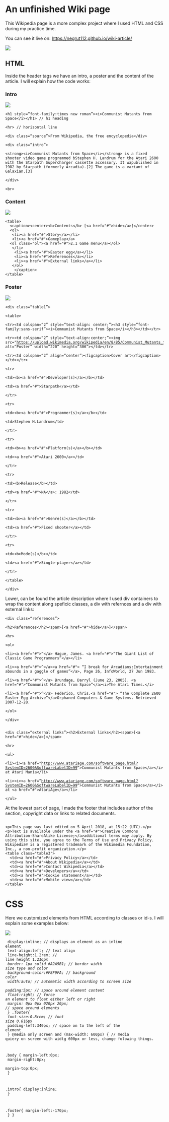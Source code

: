 # An unfinished Wiki page

<p>This Wikipedia page is a more complex project where I used HTML and CSS during my practice time.</p>

<p>You can see it live on: <a href="https://negrut112.github.io/wiki-article/">https://negrut112.github.io/wiki-article/</a></p>
<img src="https://i.imgur.com/FBstdvd.jpg">

## HTML

<p>Inside the header tags we have an intro, a poster and the content of the article. I will explain how the code works:</p>

### Intro

<img src="https://i.imgur.com/OKSDygA.png">

<pre><code>&lt;h1 style=“font-family:times new roman”&gt;&lt;i&gt;Communist Mutants from Space&lt;/i&gt;&lt;/h1&gt; // h1 heading<br>
&lt;hr&gt; // horizontal line<br>
&lt;div class=“source”&gt;From Wikipedia, the free encyclopedia&lt;/div&gt;<br>
&lt;div class=“intro”&gt;<br>
&lt;strong&gt;&lt;i&gt;Communist Mutants from Space&lt;/i&gt;&lt;/strong&gt; is a fixed shooter video game programmed bStephen H. Landrum for the Atari 2600 with the Starpath Supercharger cassette accessory. It wapublished in 1982 by Starpath (formerly Arcadia).[2] The game is a variant of Galaxian.[3]<br>
&lt;/div&gt;<br>
&lt;br&gt;</code></pre>

### Content

<img src="https://i.imgur.com/ohVJcEA.png">

<pre><code>&lt;table&gt;
  &lt;caption&gt;&lt;center&gt;&lt;b&gt;Contents&lt;/b&gt; [&lt;a href=&quot;#&quot;&gt;hide&lt;/a&gt;]&lt;/center&gt;
  &lt;ol&gt;
   &lt;li&gt;&lt;a href=&quot;#&quot;&gt;Story&lt;/a&gt;&lt;/li&gt;
   &lt;li&gt;&lt;a href=&quot;#&quot;&gt;Gameplay&lt;/a&gt;
  &lt;ol class=&quot;ol&quot;&gt;&lt;a href=&quot;#&quot;&gt;2.1 Game menu&lt;/a&gt;&lt;/ol&gt;
   &lt;/li&gt;
    &lt;li&gt;&lt;a href=&quot;#&quot;&gt;Easter egg&lt;/a&gt;&lt;/li&gt;
    &lt;li&gt;&lt;a href=&quot;#&quot;&gt;References&lt;/a&gt;&lt;/li&gt;
    &lt;li&gt;&lt;a href=&quot;#&quot;&gt;External links&lt;/a&gt;&lt;/li&gt;
   &lt;/ol&gt;
    &lt;/caption&gt;
&lt;/table&gt;
</code></pre>

### Poster

<img src="https://i.imgur.com/oWVUZbv.png">

<pre><code>&lt;div class=“table1”&gt;<br>
&lt;table&gt;<br>
&lt;tr&gt;&lt;td colspan=“2” style=“text-align: center;”&gt;&lt;h3 style=“font-family:sans-serif”&gt;&lt;i&gt;Communist Mutants from Space&lt;/i&gt;&lt;/h3&gt;&lt;/td&gt;&lt;/tr&gt;<br>
&lt;tr&gt;&lt;td colspan=“2” style=“text-align:center;”&gt;&lt;img src=&quot;<a href="https://upload.wikimedia.org/wikipedia/en/8/85/Communist_Mutants_from_Space_cover.jpg">https://upload.wikimedia.org/wikipedia/en/8/85/Communist_Mutants_from_Space_cover.jpg</a>&quot; alt=“Poster” width=“220” height=“306”&gt;&lt;/td&gt;&lt;/tr&gt;<br>
&lt;tr&gt;&lt;td colspan=“2” align=“center”&gt;&lt;figcaption&gt;Cover art&lt;/figcaption&gt;&lt;/td&gt;&lt;/tr&gt;<br>
&lt;tr&gt;<br>
&lt;td&gt;&lt;b&gt;&lt;a href=&quot;#&quot;&gt;Developer(s)&lt;/a&gt;&lt;/b&gt;&lt;/td&gt;<br>
&lt;td&gt;&lt;a href=&quot;#&quot;&gt;Starpath&lt;/a&gt;&lt;/td&gt;<br>
&lt;/tr&gt;<br>
&lt;tr&gt;<br>
&lt;td&gt;&lt;b&gt;&lt;a href=&quot;#&quot;&gt;Programmer(s)&lt;/a&gt;&lt;/b&gt;&lt;/td&gt;<br>
&lt;td&gt;Stephen H.Landrum&lt;/td&gt;<br>
&lt;/tr&gt;<br>
&lt;tr&gt;<br>
&lt;td&gt;&lt;b&gt;&lt;a href=&quot;#&quot;&gt;Platform(s)&lt;/a&gt;&lt;/b&gt;&lt;/td&gt;<br>
&lt;td&gt;&lt;a href=&quot;#&quot;&gt;Atari 2600&lt;/a&gt;&lt;/td&gt;<br>
&lt;/tr&gt;<br>
&lt;tr&gt;<br>
&lt;td&gt;&lt;b&gt;Release&lt;/b&gt;&lt;/td&gt;<br>
&lt;td&gt;&lt;a href=&quot;#&quot;&gt;NA&lt;/a&gt;: 1982&lt;/td&gt;<br>
&lt;/tr&gt;<br>
&lt;tr&gt;<br>
&lt;td&gt;&lt;b&gt;&lt;a href=&quot;#&quot;&gt;Genre(s)&lt;/a&gt;&lt;/b&gt;&lt;/td&gt;<br>
&lt;td&gt;&lt;a href=&quot;#&quot;&gt;Fixed shooter&lt;/a&gt;&lt;/td&gt;<br>
&lt;/tr&gt;<br>
&lt;tr&gt;<br>
&lt;td&gt;&lt;b&gt;Mode(s)&lt;/b&gt;&lt;/td&gt;<br>
&lt;td&gt;&lt;a href=&quot;#&quot;&gt;Single-player&lt;/a&gt;&lt;/td&gt;<br>
&lt;/tr&gt;<br>
&lt;/table&gt;<br>
&lt;/div&gt;</code></pre>

Lower, can be found the article description where I used div containers to wrap the content along speficic classes, a div with refernces and a div with external links:

<pre><code>&lt;div class=“references”&gt;<br>
&lt;h2&gt;References&lt;/h2&gt;&lt;span&gt;[&lt;a href=&quot;#&quot;&gt;hide&lt;/a&gt;]&lt;/span&gt;<br>
&lt;hr&gt;<br>
&lt;ol&gt;<br>
&lt;li&gt;&lt;a href=&quot;#&quot;&gt;^&lt;/a&gt; Hague, James. &lt;a href=&quot;#&quot;&gt;“The Giant List of Classic Game Programmers”&lt;/a&gt;&lt;/li&gt;<br>
&lt;li&gt;&lt;a href=&quot;#&quot;&gt;^&lt;/a&gt;&lt;a href=&quot;#&quot;&gt; “I break for Arcadians:Entertainment abounds in a gaggle of games”&lt;/a&gt;, Page 26, InfoWorld, 27 Jun 1983.<br>
&lt;li&gt;&lt;a href=&quot;#&quot;&gt;^&lt;/a&gt; Brundage, Darryl (June 23, 2005). &lt;a href=&quot;#&quot;&gt;“Communist Mutants from Space”&lt;/a&gt;&lt;i&gt;The Atari Times.&lt;/i&gt;<br>
&lt;li&gt;&lt;a href=&quot;#&quot;&gt;^&lt;/a&gt; Federico, Chris.&lt;a href=&quot;#&quot;&gt; “The Complete 2600 Easter Egg Archive”&lt;/a&gt;Orphaned Computers &amp; Game Systems. Retrieved 2007-12-28.<br>
&lt;/ol&gt;<br>
&lt;/div&gt;</p>
&lt;div class=“external links”&gt;&lt;h2&gt;External links&lt;/h2&gt;&lt;span&gt;[&lt;a href=&quot;#&quot;&gt;hide&lt;/a&gt;]&lt;/span&gt;<br>
&lt;hr&gt;<br>
&lt;ul&gt;<br>
&lt;li&gt;&lt;i&gt;&lt;a href=&quot;<a href="http://www.atariage.com/software_page.html?SystemID=2600&amp;SoftwareLabelID=99">http://www.atariage.com/software_page.html?SystemID=2600&amp;SoftwareLabelID=99</a>“&gt;Communist Mutants from Space&lt;/a&gt;&lt;/i&gt; at Atari Mania&lt;/li&gt;<br>
&lt;li&gt;&lt;i&gt;&lt;a href=”<a href="http://www.atariage.com/software_page.html?SystemID=2600&amp;SoftwareLabelID=99">http://www.atariage.com/software_page.html?SystemID=2600&amp;SoftwareLabelID=99</a>“&gt;Communist Mutants from Space&lt;/a&gt;&lt;/i&gt; at &lt;a href=”#&quot;&gt;AtariAge&lt;/a&gt;&lt;/li&gt;<br>
&lt;/ul&gt;</code></pre>

<p>At the lowest part of page, I made the footer that includes author of the section, copyright data or links to related documents.</p>

<pre><code>
&lt;p&gt;This page was last edited on 5 April 2018, at 15:22 (UTC).&lt;/p&gt;
&lt;p&gt;Text is available under the &lt;a href=&quot;#&quot;&gt;Creative Commons Attribution-ShareAlike License;&lt;/a&gt;additional terms may apply. By using this site, you agree to the Terms of Use and Privacy Policy. Wikipedia® is a registered trademark of the Wikimedia Foundation, Inc., a non-profit organization.&lt;/p&gt;
&lt;table class=&quot;table3&quot;&gt;
  &lt;td&gt;&lt;a href=&quot;#&quot;&gt;Privacy Policy&lt;/a&gt;&lt;/td&gt;
  &lt;td&gt;&lt;a href=&quot;#&quot;&gt;About Wikipedia&lt;/a&gt;&lt;/td&gt;
  &lt;td&gt;&lt;a href=&quot;#&quot;&gt;Contact Wikipedia&lt;/a&gt;&lt;/td&gt;
  &lt;td&gt;&lt;a href=&quot;#&quot;&gt;Developers&lt;/a&gt;&lt;/td&gt;
  &lt;td&gt;&lt;a href=&quot;#&quot;&gt;Cookie statement&lt;/a&gt;&lt;/td&gt;
  &lt;td&gt;&lt;a href=&quot;#&quot;&gt;Mobile view&lt;/a&gt;&lt;/td&gt;
&lt;/table&gt;
</code></pre>

# CSS

<p>Here we customized elements from HTML according to classes or id-s. I will explain some examples below:</p>

<img src="https://i.imgur.com/N0eKzS0.png">

<code><pre>
display:inline;  // displays an element as an inline element<br>
text-align:left; // text align<br>
line-height:1.2rem; // line height 1.2*16px<br>
border: 1px solid #A2A9B1; // border width size type and color<br>
background-color:#F8F9FA; // background color<br>
width:auto; // automatic width according to screen size<br>
padding:5px; // space around element content<br>
float:right; // force an element to float either left or right<br>
margin: 0px 0px 020px 20px; // space around elements<br>
}
.footer{<br>
font-size:0.8rem; // font size 0.8*16px<br>
padding-left:340px; // space on to the left of the element<br>
}
@media only screen and (max-width: 600px) { // media quiery on screen with widtg 600px or less, change folowing things.

.body {
margin-left:0px;<br>
margin-right:0px;<br>
margin-top:0px;<br>
}

.intro{
display:inline;<br>
 }


.footer{
margin-left:-170px;<br>
 }
}</code></pre>
